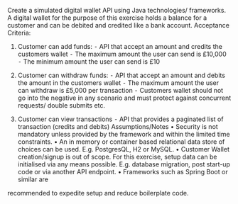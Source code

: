 Create a simulated digital wallet API using Java technologies/
frameworks.
A digital wallet for the purpose of this exercise holds a balance for
a customer and can be debited and credited like a bank account.
Acceptance Criteria:
1. Customer can add funds:
⁃ API that accept an amount and credits the customers
wallet
⁃ The maximum amount the user can send is £10,000
⁃ The minimum amount the user can send is £10
2. Customer can withdraw funds:
⁃ API that accept an amount and debits the amount in the
customers wallet
⁃ The maximum amount the user can withdraw is £5,000
per transaction
⁃ Customers wallet should not go into the negative in any
scenario and must protect against concurrent requests/
double submits etc.

3. Customer can view transactions
⁃ API that provides a paginated list of transaction (credits
and debits)
Assumptions/Notes
• Security is not mandatory unless provided by the framework
and within the limited time constraints.
• An in memory or container based relational data store of
choices can be used. E.g. PostgresQL, H2 or MySQL.
• Customer Wallet creation/signup is out of scope. For this
exercise, setup data can be initialised via any means
possible. E.g. database migration, post start-up code or via
another API endpoint.
• Frameworks such as Spring Boot or similar are

recommended to expedite setup and reduce boilerplate
code.